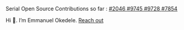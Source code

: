Serial Open Source Contributions so far : 
<a href = "https://github.com/opsdroid/opsdroid/pull/2046" > #2046 </a>
<a href = "https://github.com/aio-libs/aiohttp/pull/9745"> #9745 </a>
<a href = "https://github.com/aio-libs/aiohttp/pull/9728"> #9728 </a>
<a href = "https://github.com/aio-libs/aiohttp/pull/7854"> #7854 </a>


Hi 👋. I’m Emmanuel Okedele. <a href = "mailto:okedeleayodeji60@outlook.com"> Reach out</a>

